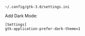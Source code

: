 `~/.config/gtk-3.0/settings.ini`

Add Dark Mode:
```
[Settings]
gtk-application-prefer-dark-theme=1
```
